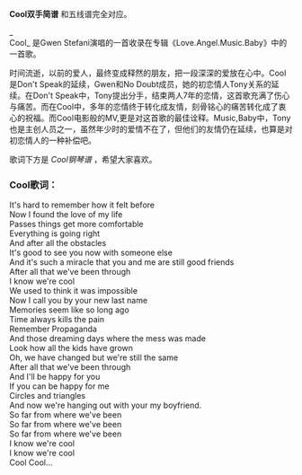 

**Cool双手简谱** 和五线谱完全对应。

_  
Cool_ 是Gwen Stefani演唱的一首收录在专辑《Love.Angel.Music.Baby》中的一首歌。

  
时间流逝，以前的爱人，最终变成释然的朋友，把一段深深的爱放在心中。Cool是Don't Speak的延续，Gwen和No
Doubt成员，她的初恋情人Tony关系的延续。在Don't
Speak中，Tony提出分手，结束两人7年的恋情，这首歌充满了伤心与痛苦。而在Cool中，多年的恋情终于转化成友情，刻骨铭心的痛苦转化成了衷心的祝福。而Cool电影般的MV,更是对这首歌的最佳诠释。Music,Baby中，Tony也是主创人员之一，虽然年少时的爱情不在了，但他们的友情仍在延续，也算是对初恋情人的一种补偿吧。

  
歌词下方是 _Cool钢琴谱_ ，希望大家喜欢。

### Cool歌词：

It's hard to remember how it felt before  
Now I found the love of my life  
Passes things get more comfortable  
Everything is going right  
And after all the obstacles  
It's good to see you now with someone else  
And it's such a miracle that you and me are still good friends  
After all that we've been through  
I know we're cool  
We used to think it was impossible  
Now I call you by your new last name  
Memories seem like so long ago  
Time always kills the pain  
Remember Propaganda  
And those dreaming days where the mess was made  
Look how all the kids have grown  
Oh, we have changed but we're still the same  
After all that we've been through  
And I'll be happy for you  
If you can be happy for me  
Circles and triangles  
And now we're hanging out with your my boyfriend.  
So far from where we've been  
So far from where we've been  
So far from where we've been  
I know we're cool  
I know we're cool  
Cool Cool...

